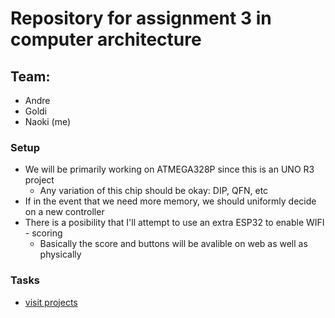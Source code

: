 # Repository for assignment 3 in computer architecture
## Team:
 - Andre
 - Goldi
 - Naoki (me)
### Setup
 - We will be primarily working on ATMEGA328P since this is an UNO R3 project
   - Any variation of this chip should be okay: DIP, QFN, etc
 - If in the event that we need more memory, we should uniformly decide on a new controller
 - There is a posibility that I'll attempt to use an extra ESP32 to enable WIFI - scoring
   - Basically the score and buttons will be avalible on web as well as physically
### Tasks
  - [visit projects](https://github.com/Naoki95957/PingPong351/projects)
